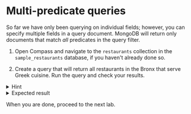# Multi-predicate queries

So far we have only been querying on individual fields; however, you can specify multiple fields in a query document. MongoDB will return only documents that match *all* predicates in the query filter.

1. Open Compass and navigate to the `restaurants` collection in the `sample_restaurants` database, if you haven't already done so.

2. Create a query that will return all restaurants in the Bronx that serve Greek cuisine. Run the query and check your results.

  <details>
  <summary>Hint</summary>

  ```js
  {borough: "Bronx", cuisine: "Greek"}
  ```
  </details>

  <details>
  <summary>Expected result</summary>

  ```js
  [
    {
      "_id": {...},
      "address": {...},
      "borough": "Bronx",
      "cuisine": "Greek",
      "grades": [...],
      "name": "Gyro King",
      "restaurant_id": "40596246"
    },
    {
      "_id": {...},
      "address": {...},
      "borough": "Bronx",
      "cuisine": "Greek",
      "grades": [...],
      "name": "Christos Gyro & Souvlaki",
      "restaurant_id": "41030870"
    },
    {
      "_id": {...},
      "address": {...},
      "borough": "Bronx",
      "cuisine": "Greek",
      "grades": [...],
      "name": "Greek Express",
      "restaurant_id": "41436831"
    },
    {
      "_id": {...},
      "address": {...},
      "borough": "Bronx",
      "cuisine": "Greek",
      "grades": [...],
      "name": "Gold Mine Cafe",
      "restaurant_id": "41697115"
    }
  ]
  ```
  </details>

When you are done, proceed to the next lab.